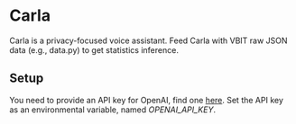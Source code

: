 # Carla

Carla is a privacy-focused voice assistant.
Feed Carla with VBIT raw JSON data (e.g., data.py) to get statistics inference.

## Setup

You need to provide an API key for OpenAI, find one [here](https://platform.openai.com/api-keys).
Set the API key as an environmental variable, named *OPENAI_API_KEY*.
